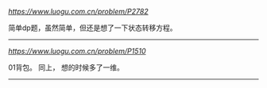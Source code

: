 *https://www.luogu.com.cn/problem/P2782*

简单dp题，虽然简单，但还是想了一下状态转移方程。

---

*https://www.luogu.com.cn/problem/P1510*

01背包。
同上， 想的时候多了一维。

---
